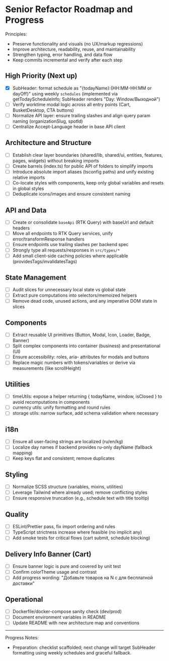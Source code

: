 # Senior Refactor Roadmap and Progress

Principles:
- Preserve functionality and visuals (no UX/markup regressions)
- Improve architecture, readability, reuse, and maintainability
- Strengthen typing, error handling, and data flow
- Keep commits incremental and verify after each step

## High Priority (Next up)
- [x] SubHeader: format schedule as "{todayName}:{HH:MM-HH:MM or dayOff}" using weekly `schedules` (implemented via getTodayScheduleInfo; SubHeader renders "Day: Window/Выходной")
- [ ] Verify worktime modal logic across all entry points (Cart, BusketDesktop, CTA buttons)
- [ ] Normalize API layer: ensure trailing slashes and align query param naming (organizationSlug, spotId)
- [ ] Centralize Accept-Language header in base API client

## Architecture and Structure
- [ ] Establish clear layer boundaries (shared/lib, shared/ui, entities, features, pages, widgets) without breaking imports
- [ ] Create barrels (index.ts) for public API of folders to simplify imports
- [ ] Introduce absolute import aliases (tsconfig paths) and unify existing relative imports
- [ ] Co-locate styles with components, keep only global variables and resets in global styles
- [ ] Deduplicate icons/images and ensure consistent naming

## API and Data
- [ ] Create or consolidate `baseApi` (RTK Query) with baseUrl and default headers
- [ ] Move all endpoints to RTK Query services, unify error/transformResponse handlers
- [ ] Ensure endpoints use trailing slashes per backend spec
- [ ] Strongly type all requests/responses in `src/types/*`
- [ ] Add small client-side caching policies where applicable (providesTags/invalidatesTags)

## State Management
- [ ] Audit slices for unnecessary local state vs global state
- [ ] Extract pure computations into selectors/memoized helpers
- [ ] Remove dead code, unused actions, and any imperative DOM state in slices

## Components
- [ ] Extract reusable UI primitives (Button, Modal, Icon, Loader, Badge, Banner)
- [ ] Split complex components into container (business) and presentational (UI)
- [ ] Ensure accessibility: roles, aria- attributes for modals and buttons
- [ ] Replace magic numbers with tokens/variables or derive via measurements (like scrollHeight)

## Utilities
- [ ] timeUtils: expose a helper returning { todayName, window, isClosed } to avoid recomputations in components
- [ ] currency utils: unify formatting and round rules
- [ ] storage utils: narrow surface, add schema validation where necessary

## i18n
- [ ] Ensure all user-facing strings are localized (ru/en/kg)
- [ ] Localize day names if backend provides ru-only dayName (fallback mapping)
- [ ] Keep keys flat and consistent; remove duplicates

## Styling
- [ ] Normalize SCSS structure (variables, mixins, utilities)
- [ ] Leverage Tailwind where already used; remove conflicting styles
- [ ] Ensure responsive truncation (e.g., schedule text with title tooltip)

## Quality
- [ ] ESLint/Prettier pass, fix import ordering and rules
- [ ] TypeScript strictness increase where feasible (no implicit any)
- [ ] Add smoke tests for critical flows (cart submit, schedule blocking)

## Delivery Info Banner (Cart)
- [ ] Ensure banner logic is pure and covered by unit test
- [ ] Confirm colorTheme usage and contrast
- [ ] Add progress wording: "Добавьте товаров на N c для бесплатной доставки"

## Operational
- [ ] Dockerfile/docker-compose sanity check (dev/prod)
- [ ] Document environment variables in README
- [ ] Update README with new architecture map and conventions

---

Progress Notes:
- Preparation: checklist scaffolded; next change will target SubHeader formatting using weekly schedules and graceful fallback.
